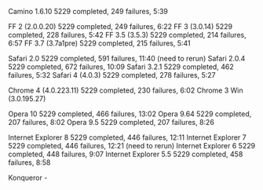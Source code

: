 Camino 1.6.10               5229 completed, 249 failures, 5:39

FF 2 (2.0.0.20)             5229 completed, 249 failures, 6:22
FF 3 (3.0.14)               5229 completed, 228 failures, 5:42
FF 3.5 (3.5.3)              5229 completed, 214 failures, 6:57
FF 3.7 (3.7a1pre)           5229 completed, 215 failures, 5:41

Safari 2.0                  5229 completed, 591 failures, 11:40 (need to rerun)
Safari 2.0.4                5229 completed, 672 failures, 10:09
Safari 3.2.1                5229 completed, 462 failures, 5:32
Safari 4 (4.0.3)            5229 completed, 278 failures, 5:27

Chrome 4 (4.0.223.11)       5229 completed, 230 failures, 6:02
Chrome 3 Win (3.0.195.27)   

Opera 10                    5229 completed, 466 failures, 13:02
Opera 9.64                  5229 completed, 207 failures, 8:02
Opera 9.5                   5229 completed, 207 failures, 8:26


Internet Explorer 8         5229 completed, 446 failures, 12:11
Internet Explorer 7         5229 completed, 446 failures, 12:21 (need to rerun)
Internet Explorer 6         5229 completed, 448 failures, 9:07
Internet Explorer 5.5       5229 completed, 458 failures, 8:58

Konqueror                   -